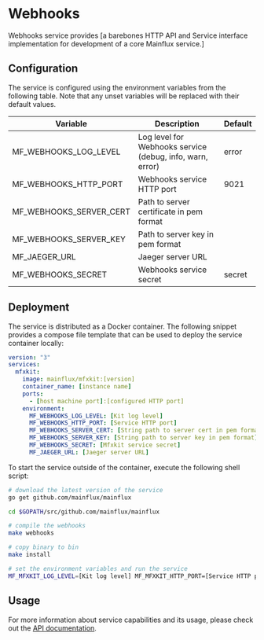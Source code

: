 # Webhooks

Webhooks service provides [a barebones HTTP API and Service interface implementation for development of a core Mainflux service.]

## Configuration

The service is configured using the environment variables from the following table. Note that any unset variables will be replaced with their default values.

| Variable                | Description                                               | Default   |
|-------------------------|-----------------------------------------------------------|-----------|
| MF_WEBHOOKS_LOG_LEVEL   | Log level for Webhooks service (debug, info, warn, error) | error     |
| MF_WEBHOOKS_HTTP_PORT   | Webhooks service HTTP port                                | 9021      |
| MF_WEBHOOKS_SERVER_CERT | Path to server certificate in pem format                  |           |
| MF_WEBHOOKS_SERVER_KEY  | Path to server key in pem format                          |           |
| MF_JAEGER_URL           | Jaeger server URL                                         |           |
| MF_WEBHOOKS_SECRET      | Webhooks service secret                                   | secret    |

## Deployment

The service is distributed as a Docker container. The following snippet provides a compose file template that can be used to deploy the service container locally:

```yaml
version: "3"
services:
  mfxkit:
    image: mainflux/mfxkit:[version]
    container_name: [instance name]
    ports:
      - [host machine port]:[configured HTTP port]
    environment:
      MF_WEBHOOKS_LOG_LEVEL: [Kit log level]
      MF_WEBHOOKS_HTTP_PORT: [Service HTTP port]
      MF_WEBHOOKS_SERVER_CERT: [String path to server cert in pem format]
      MF_WEBHOOKS_SERVER_KEY: [String path to server key in pem format]
      MF_WEBHOOKS_SECRET: [Mfxkit service secret]
      MF_JAEGER_URL: [Jaeger server URL]
```

To start the service outside of the container, execute the following shell script:

```bash
# download the latest version of the service
go get github.com/mainflux/mainflux

cd $GOPATH/src/github.com/mainflux/mainflux

# compile the webhooks
make webhooks

# copy binary to bin
make install

# set the environment variables and run the service
MF_MFXKIT_LOG_LEVEL=[Kit log level] MF_MFXKIT_HTTP_PORT=[Service HTTP port] MF_MFXKIT_SERVER_CERT: [String path to server cert in pem format] MF_MFXKIT_SERVER_KEY: [String path to server key in pem format] MF_JAEGER_URL=[Jaeger server URL] MF_MFXKIT_SECRET: [Mfxkit service secret] $GOBIN/mainflux-kit
```

## Usage

For more information about service capabilities and its usage, please check out the [API documentation](swagger.yaml).

[doc]: http://mainflux.readthedocs.io
